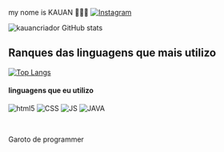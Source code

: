 my nome is KAUAN 👨🏾‍💻
[![Instagram](https://img.shields.io/badge/Instagram-E4405F?style=for-the-badge&logo=instagram&logoColor=white)](https://www.instagram.com/oo_kauan_tm/)

![kauancriador GitHub stats](https://github-readme-stats.vercel.app/api?username=kauancriador&hide_icons=true&theme=merko) 

## Ranques das linguagens que mais utilizo
[![Top Langs](https://github-readme-stats.vercel.app/api/top-langs/?username=kauancriador)](https://github.com/anuraghazra/github-readme-stats)

#### linguagens que eu utilizo

<img aligin="center" alt="html5" src="https://img.shields.io/badge/HTML5-E34F26?style=for-the-badge&logo=html5&logoColor=white"/> <img aligin="center" alt="CSS" src="https://img.shields.io/badge/CSS3-1572B6?style=for-the-badge&logo=css3&logoColor=white"/>
<img aligin="center" alt="JS" src="https://img.shields.io/badge/JavaScript-F7DF1E?style=for-the-badge&logo=javascript&logoColor=black"/>
<img aligin="center" alt="JAVA" src="https://img.shields.io/badge/Java-ED8B00?style=for-the-badge&logo=openjdk&logoColor=white"/>


</div><br/>



Garoto de programmer

